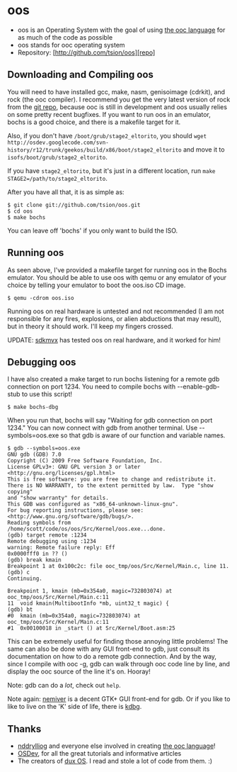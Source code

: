 oos
===

* oos is an Operating System with the goal of using [the ooc language][ooc] for
  as much of the code as possible
* oos stands for ooc operating system
* Repository: [http://github.com/tsion/oos][repo]


Downloading and Compiling oos
-----------------------------

You will need to have installed gcc, make, nasm, genisoimage (cdrkit),
and rock (the ooc compiler). I recommend you get the very
latest version of rock from the [git repo][rockgit], because ooc is
still in development and oos usually relies on some pretty recent
bugfixes. If you want to run oos in an emulator, bochs is a good
choice, and there is a makefile target for it.

Also, if you don't have `/boot/grub/stage2_eltorito`, you should `wget
http://osdev.googlecode.com/svn-history/r12/trunk/geekos/build/x86/boot/stage2_eltorito`
and move it to `isofs/boot/grub/stage2_eltorito`.

If you have `stage2_eltorito`, but it's just in a different location,
run `make STAGE2=/path/to/stage2_eltorito`.

After you have all that, it is as simple as:

    $ git clone git://github.com/tsion/oos.git
    $ cd oos
    $ make bochs

You can leave off 'bochs' if you only want to build the ISO.


Running oos
-----------

As seen above, I've provided a makefile target for running oos in the
Bochs emulator. You should be able to use oos with qemu or any
emulator of your choice by telling your emulator to boot the oos.iso
CD image.

    $ qemu -cdrom oos.iso

Running oos on real hardware is untested and not recommended (I am not
responsible for any fires, explosions, or alien abductions that may
result), but in theory it should work. I'll keep my fingers crossed.

UPDATE: [sdkmvx][sdkmvx] has tested oos on real hardware, and it worked for him!


Debugging oos
-------------

I have also created a make target to run bochs listening for a remote
gdb connection on port 1234. You need to compile bochs with
--enable-gdb-stub to use this script!

    $ make bochs-dbg

When you run that, bochs will say "Waiting for gdb connection on port
1234." You can now connect with gdb from another terminal. Use
--symbols=oos.exe so that gdb is aware of our function and variable
names.

    $ gdb --symbols=oos.exe
    GNU gdb (GDB) 7.0
    Copyright (C) 2009 Free Software Foundation, Inc.
    License GPLv3+: GNU GPL version 3 or later <http://gnu.org/licenses/gpl.html>
    This is free software: you are free to change and redistribute it.
    There is NO WARRANTY, to the extent permitted by law.  Type "show copying"
    and "show warranty" for details.
    This GDB was configured as "x86_64-unknown-linux-gnu".
    For bug reporting instructions, please see:
    <http://www.gnu.org/software/gdb/bugs/>.
    Reading symbols from /home/scott/code/os/oos/Src/Kernel/oos.exe...done.
    (gdb) target remote :1234
    Remote debugging using :1234
    warning: Remote failure reply: Eff
    0x0000fff0 in ?? ()
    (gdb) break kmain
    Breakpoint 1 at 0x100c2c: file ooc_tmp/oos/Src/Kernel/Main.c, line 11.
    (gdb) c
    Continuing.

    Breakpoint 1, kmain (mb=0x354a0, magic=732803074) at ooc_tmp/oos/Src/Kernel/Main.c:11
    11	void kmain(MultibootInfo *mb, uint32_t magic) {
    (gdb) bt
    #0  kmain (mb=0x354a0, magic=732803074) at ooc_tmp/oos/Src/Kernel/Main.c:11
    #1  0x00100018 in _start () at Src/Kernel/Boot.asm:25

This can be extremely useful for finding those annoying little
problems! The same can also be done with any GUI front-end to gdb, just
consult its documentation on how to do a remote gdb connection. And by
the way, since I compile with ooc -g, gdb can walk through ooc code
line by line, and display the ooc source of the line it's on. Hooray!

Note: gdb can do a *lot*, check out `help`.

Note again: [nemiver][nemiver] is a decent GTK+ GUI front-end for gdb. Or
if you like to like to live on the 'K' side of life, there is [kdbg][kdbg].


Thanks
------

* [nddrylliog][ndd] and everyone else involved in creating [the ooc language][ooc]!
* [OSDev][osdev], for all the great tutorials and informative articles
* The creators of [dux OS][dux]. I read and stole a lot of code from them. :)


[repo]:    http://github.com/tsion/oos
[ooc]:    http://ooc-lang.org
[rockgit]: http://github.com/nddrylliog/rock
[sdkmvx]:  http://github.com/martinbrandenburg
[nemiver]: http://projects.gnome.org/nemiver/
[kdbg]:    http://www.kdbg.org/
[ndd]:     http://github.com/nddrylliog
[osdev]:   http://wiki.osdev.org/Main_Page
[dux]:     http://github.com/RockerMONO/dux

